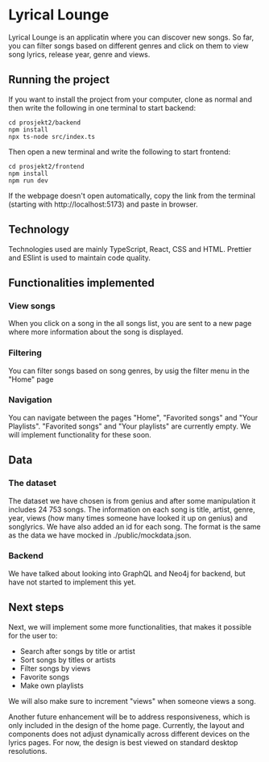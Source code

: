 # Lyrical Lounge
Lyrical Lounge is an applicatin where you can discover new songs. So far, you can filter songs based on different genres and click on them to view song lyrics, release year, genre and views. 

## Running the project
If you want to install the project from your computer, clone as normal and then write the following in one terminal to start backend:

`cd prosjekt2/backend`   
`npm install`  
`npx ts-node src/index.ts`

Then open a new terminal and write the following to start frontend: 

`cd prosjekt2/frontend`   
`npm install`  
`npm run dev`

If the webpage doesn't open automatically, copy the link from the terminal (starting with http://localhost:5173) and paste in browser. 

## Technology  
Technologies used are mainly TypeScript, React, CSS and HTML. 
Prettier and ESlint is used to maintain code quality. 

## Functionalities implemented

### View songs
When you click on a song in the all songs list, you are sent to a new page where more information about the song is displayed.

### Filtering
You can filter songs based on song genres, by usig the filter menu in the "Home" page

### Navigation
You can navigate between the pages "Home", "Favorited songs" and "Your Playlists". "Favorited songs" and "Your playlists" are currently empty. We will implement functionality for these soon.

## Data
### The dataset
The dataset we have chosen is from genius and after some manipulation it includes 24 753 songs. The information on each song is title, artist, genre, year, views (how many times someone have looked it up on genius) and songlyrics. We have also added an id for each song. The format is the same as the data we have mocked in ./public/mockdata.json. 

### Backend
We have talked about looking into GraphQL and Neo4j for backend, but have not started to implement this yet. 

## Next steps
Next, we will implement some more functionalities, that makes it possible for the user to:
- Search after songs by title or artist
- Sort songs by titles or artists
- Filter songs by views
- Favorite songs
- Make own playlists

We will also make sure to increment "views" when someone views a song.

Another future enhancement will be to address responsiveness, which is only included in the design of the home page. Currently, the layout and components does not adjust dynamically across different devices on the lyrics pages. For now, the design is best viewed on standard desktop resolutions.